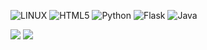 ![LINUX](https://img.shields.io/badge/Linux-FCC624?style=plastic&logo=linux&logoColor=black) ![HTML5](https://img.shields.io/badge/html5-%23E34F26.svg?style=plastic&logo=html5&logoColor=white) ![Python](https://img.shields.io/badge/python-3670A0?style=plastic&logo=python&logoColor=ffdd54) ![Flask](https://img.shields.io/badge/flask-%23000.svg?style=plastic&logo=flask&logoColor=white) ![Java](https://img.shields.io/badge/Java-F9F9F9?style=plastic)
<br>

<p align="top">
  <img align="top" src="https://github-readme-stats.vercel.app/api?username=nmstr&theme=radical&hide_border=false&include_all_commits=true&count_private=true" />
  <img align="top" src="https://github-readme-stats.vercel.app/api/top-langs/?username=nmstr&theme=radical&hide_border=false&include_all_commits=true&count_private=true&layout=compact" />
</p>
